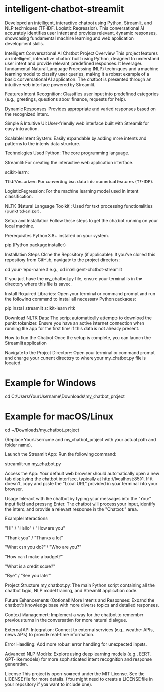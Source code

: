 # intelligent-chatbot-streamlit
Developed an intelligent, interactive chatbot using Python, Streamlit, and NLP techniques (TF-IDF, Logistic Regression). This conversational AI accurately identifies user intent and provides relevant, dynamic responses, showcasing fundamental machine learning and web application development skills.


Intelligent Conversational AI Chatbot
Project Overview
This project features an intelligent, interactive chatbot built using Python, designed to understand user intent and provide relevant, predefined responses. It leverages fundamental Natural Language Processing (NLP) techniques and a machine learning model to classify user queries, making it a robust example of a basic conversational AI application. The chatbot is presented through an intuitive web interface powered by Streamlit.

Features
Intent Recognition: Classifies user input into predefined categories (e.g., greetings, questions about finance, requests for help).

Dynamic Responses: Provides appropriate and varied responses based on the recognized intent.

Simple & Intuitive UI: User-friendly web interface built with Streamlit for easy interaction.

Scalable Intent System: Easily expandable by adding more intents and patterns to the intents data structure.

Technologies Used
Python: The core programming language.

Streamlit: For creating the interactive web application interface.

scikit-learn:

TfidfVectorizer: For converting text data into numerical features (TF-IDF).

LogisticRegression: For the machine learning model used in intent classification.

NLTK (Natural Language Toolkit): Used for text processing functionalities (punkt tokenizer).

Setup and Installation
Follow these steps to get the chatbot running on your local machine.

Prerequisites
Python 3.8+ installed on your system.

pip (Python package installer)

Installation Steps
Clone the Repository (if applicable):
If you've cloned this repository from GitHub, navigate to the project directory:

cd your-repo-name # e.g., cd intelligent-chatbot-streamlit

If you just have the my_chatbot.py file, ensure your terminal is in the directory where this file is saved.

Install Required Libraries:
Open your terminal or command prompt and run the following command to install all necessary Python packages:

pip install streamlit scikit-learn nltk

Download NLTK Data:
The script automatically attempts to download the punkt tokenizer. Ensure you have an active internet connection when running the app for the first time if this data is not already present.

How to Run the Chatbot
Once the setup is complete, you can launch the Streamlit application:

Navigate to the Project Directory:
Open your terminal or command prompt and change your current directory to where your my_chatbot.py file is located.

# Example for Windows
cd C:\Users\YourUsername\Downloads\my_chatbot_project
# Example for macOS/Linux
cd ~/Downloads/my_chatbot_project

(Replace YourUsername and my_chatbot_project with your actual path and folder name).

Launch the Streamlit App:
Run the following command:

streamlit run my_chatbot.py

Access the App:
Your default web browser should automatically open a new tab displaying the chatbot interface, typically at http://localhost:8501. If it doesn't, copy and paste the "Local URL" provided in your terminal into your browser.

Usage
Interact with the chatbot by typing your messages into the "You:" input field and pressing Enter. The chatbot will process your input, identify the intent, and provide a relevant response in the "Chatbot:" area.

Example Interactions:

"Hi" / "Hello" / "How are you"

"Thank you" / "Thanks a lot"

"What can you do?" / "Who are you?"

"How can I make a budget?"

"What is a credit score?"

"Bye" / "See you later"

Project Structure
my_chatbot.py: The main Python script containing all the chatbot logic, NLP model training, and Streamlit application code.

Future Enhancements (Optional)
More Intents and Responses: Expand the chatbot's knowledge base with more diverse topics and detailed responses.

Context Management: Implement a way for the chatbot to remember previous turns in the conversation for more natural dialogue.

External API Integration: Connect to external services (e.g., weather APIs, news APIs) to provide real-time information.

Error Handling: Add more robust error handling for unexpected inputs.

Advanced NLP Models: Explore using deep learning models (e.g., BERT, GPT-like models) for more sophisticated intent recognition and response generation.

License
This project is open-sourced under the MIT License. See the LICENSE file for more details. (You might need to create a LICENSE file in your repository if you want to include one).










